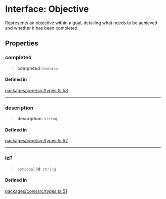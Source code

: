 # Interface: Objective

Represents an objective within a goal, detailing what needs to be achieved and whether it has been completed.

## Properties

### completed

> **completed**: `boolean`

#### Defined in

[packages/core/src/types.ts:53](https://github.com/okcashpro/okai/blob/7fcf54e7fb2ba027d110afcc319c0b01b3f181dc/packages/core/src/types.ts#L53)

---

### description

> **description**: `string`

#### Defined in

[packages/core/src/types.ts:52](https://github.com/okcashpro/okai/blob/7fcf54e7fb2ba027d110afcc319c0b01b3f181dc/packages/core/src/types.ts#L52)

---

### id?

> `optional` **id**: `string`

#### Defined in

[packages/core/src/types.ts:51](https://github.com/okcashpro/okai/blob/7fcf54e7fb2ba027d110afcc319c0b01b3f181dc/packages/core/src/types.ts#L51)
